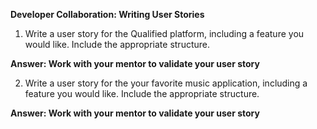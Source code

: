 **Developer Collaboration: Writing User Stories**

1.  Write a user story for the Qualified platform, including a feature you would like. Include the appropriate structure.

**Answer: Work with your mentor to validate your user story**

2.  Write a user story for the your favorite music application, including a feature you would like. Include the appropriate structure.


**Answer: Work with your mentor to validate your user story**


